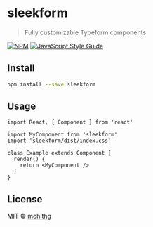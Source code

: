 # sleekform

> Fully customizable Typeform components

[![NPM](https://img.shields.io/npm/v/sleekform.svg)](https://www.npmjs.com/package/sleekform) [![JavaScript Style Guide](https://img.shields.io/badge/code_style-standard-brightgreen.svg)](https://standardjs.com)

## Install

```bash
npm install --save sleekform
```

## Usage

```tsx
import React, { Component } from 'react'

import MyComponent from 'sleekform'
import 'sleekform/dist/index.css'

class Example extends Component {
  render() {
    return <MyComponent />
  }
}
```

## License

MIT © [mohithg](https://github.com/mohithg)
